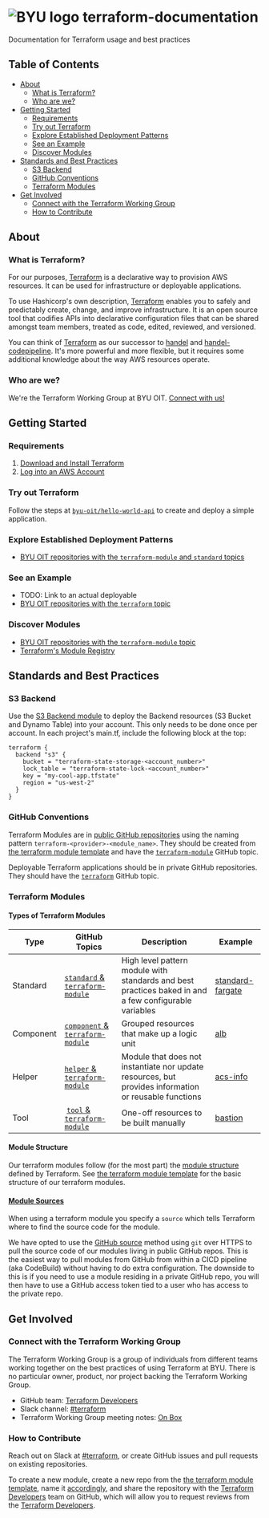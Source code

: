 # ![BYU logo](https://www.hscripts.com/freeimages/logos/university-logos/byu/byu-logo-clipart-128.gif) terraform-documentation
Documentation for Terraform usage and best practices

## Table of Contents
- [About](#about)
    - [What is Terraform?](#what-is-terraform)
    - [Who are we?](#who-are-we)
- [Getting Started](#getting-started)
    - [Requirements](#requirements)
    - [Try out Terraform](#try-out-terraform)
    - [Explore Established Deployment Patterns](#explore-established-deployment-patterns)
    - [See an Example](#see-an-example)
    - [Discover Modules](#discover-modules)
- [Standards and Best Practices](#standards-and-best-practices)
    - [S3 Backend](#s3-backend)
    - [GitHub Conventions](#github-conventions)
    - [Terraform Modules](#terraform-modules)
- [Get Involved](#get-involved)
    - [Connect with the Terraform Working Group](#connect-with-the-terraform-working-group)
    - [How to Contribute](#how-to-contribute)


## About


### What is Terraform?
For our purposes, [Terraform](https://github.com/hashicorp/terraform) is a declarative way to provision AWS resources. It can be used for infrastructure or deployable applications.

To use Hashicorp's own description, [Terraform](https://github.com/hashicorp/terraform) enables you to safely and predictably create, change, and improve infrastructure. It is an open source tool that codifies APIs into declarative configuration files that can be shared amongst team members, treated as code, edited, reviewed, and versioned.

You can think of [Terraform](https://github.com/hashicorp/terraform) as our successor to [handel](https://github.com/byu-oit/handel) and [handel-codepipeline](https://github.com/byu-oit/handel-codepipeline). It's more powerful and more flexible, but it requires some additional knowledge about the way AWS resources operate.
### Who are we?
We're the Terraform Working Group at BYU OIT. [Connect with us!](#connect-with-the-terraform-working-group)

## Getting Started
### Requirements
1. [Download and Install Terraform](https://www.terraform.io/downloads.html)
2. [Log into an AWS Account](https://github.com/byu-oit/BYU-AWS-Documentation#accessing-byu-aws-cli)

### Try out Terraform
Follow the steps at [`byu-oit/hello-world-api`](https://github.com/byu-oit/hello-world-api) to create and deploy a simple application.

### Explore Established Deployment Patterns
- [BYU OIT repositories with the `terraform-module` and `standard` topics](https://github.com/search?q=org%3Abyu-oit+topic%3Aterraform-module+topic%3Astandard&type=Repositories)
### See an Example
- TODO: Link to an actual deployable
- [BYU OIT repositories with the `terraform` topic](https://github.com/search?q=org%3Abyu-oit+topic%3Aterraform&type=Repositories)
### Discover Modules
- [BYU OIT repositories with the `terraform-module` topic](https://github.com/search?q=org%3Abyu-oit+topic%3Aterraform-module&type=Repositories)
- [Terraform's Module Registry](https://registry.terraform.io/)

## Standards and Best Practices
### S3 Backend
Use the [S3 Backend module](https://github.com/byu-oit/terraform-aws-backend-s3) to deploy the Backend resources (S3 Bucket and Dynamo Table) into your account. This only needs to be done once per account.
In each project's main.tf, include the following block at the top:
```
terraform {
  backend "s3" {
    bucket = "terraform-state-storage-<account_number>"
    lock_table = "terraform-state-lock-<account_number>"
    key = "my-cool-app.tfstate"
    region = "us-west-2"
  }
}
```

### GitHub Conventions
Terraform Modules are in [public GitHub repositories](https://byu.app.box.com/file/293393654658) using the naming pattern `terraform-<provider>-<module_name>`. They should be created from [the terraform module template](https://github.com/byu-oit/terraform-module-template) and have the [`terraform-module`](https://github.com/search?q=org%3Abyu-oit+topic%3Aterraform-module&type=Repositories) GitHub topic.

Deployable Terraform applications should be in private GitHub repositories. They should have the [`terraform`](https://github.com/search?q=org%3Abyu-oit+topic%3Aterraform&type=Repositories) GitHub topic.

### Terraform Modules
#### Types of Terraform Modules
| Type | GitHub Topics | Description | Example |
| --- | --- | --- | --- |
| Standard | [`standard` & `terraform-module`](https://github.com/search?q=org%3Abyu-oit+topic%3Aterraform-module+topic%3Astandard&type=Repositories) | High level pattern module with standards and best practices baked in and a few configurable variables | [standard-fargate](https://github.com/byu-oit/terraform-aws-standard-fargate) |
| Component | [`component` & `terraform-module`](https://github.com/search?q=org%3Abyu-oit+topic%3Aterraform-module+topic%3Acomponent&type=Repositories) | Grouped resources that make up a logic unit | [alb](https://github.com/byu-oit/terraform-aws-alb) |
| Helper | [`helper` & `terraform-module`](https://github.com/search?q=org%3Abyu-oit+topic%3Aterraform-module+topic%3Ahelper&type=Repositories) | Module that does not instantiate nor update resources, but provides information or reusable functions | [acs-info](https://github.com/byu-oit/terraform-aws-acs-info) |
| Tool | [`tool` & `terraform-module`](https://github.com/search?q=org%3Abyu-oit+topic%3Aterraform-module+topic%3Atool&type=Repositories) | One-off resources to be built manually | [bastion](https://github.com/byu-oit/terraform-aws-bastion) |

#### Module Structure
Our terraform modules follow (for the most part) the [module structure](https://www.terraform.io/docs/modules/index.html) defined by Terraform. See [the terraform module template](https://github.com/byu-oit/terraform-module-template) for the basic structure of our terraform modules.

#### [Module Sources](https://www.terraform.io/docs/modules/sources.html)
When using a terraform module you specify a `source` which tells Terraform where to find the source code for the module.

We have opted to use the [GitHub source](https://www.terraform.io/docs/modules/sources.html#github) method using `git` 
over HTTPS to pull the source code of our modules living in public GitHub repos. This is the easiest way to pull modules
from GitHub from within a CICD pipeline (aka CodeBuild) without having to do extra configuration. The downside to this 
is if you need to use a module residing in a private GitHub repo, you will then have to use a GitHub access token tied
to a user who has access to the private repo. 

## Get Involved
### Connect with the Terraform Working Group
The Terraform Working Group is a group of individuals from different teams working together on the best practices of using Terraform at BYU. There is no particular owner, product, nor project backing the Terraform Working Group.

- GitHub team: [Terraform Developers](https://github.com/orgs/byu-oit/teams/terraform-developers)
- Slack channel: [#terraform](https://byu-oit.slack.com/archives/CQ2BE663T)
- Terraform Working Group meeting notes: [On Box](https://byu.app.box.com/notes/565434185067?s=i0zy8v9aymtf0rhtd2ywpe1puldi8b2n)

### How to Contribute
Reach out on Slack at [#terraform](https://byu-oit.slack.com/archives/CQ2BE663T), or create GitHub issues and pull requests on existing repositories.

To create a new module, create a new repo from the [the terraform module template](https://github.com/byu-oit/terraform-module-template), name it [accordingly](#github-conventions), and share the repository with the [Terraform Developers](https://github.com/orgs/byu-oit/teams/terraform-developers) team on GitHub, which will allow you to request reviews from the [Terraform Developers](https://github.com/orgs/byu-oit/teams/terraform-developers).
